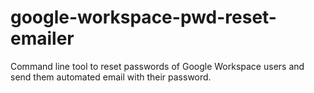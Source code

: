 # google-workspace-pwd-reset-emailer
Command line tool to reset passwords of Google Workspace users and send them automated email with their password.
